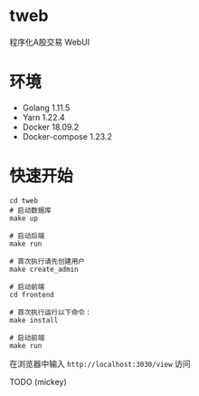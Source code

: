 # tweb
程序化A股交易 WebUI

# 环境
- Golang 1.11.5
- Yarn 1.22.4
- Docker 18.09.2
- Docker-compose 1.23.2

# 快速开始
```
cd tweb
# 启动数据库
make up

# 启动后端
make run

# 首次执行请先创建用户
make create_admin

# 启动前端
cd frontend

# 首次执行运行以下命令：
make install

# 启动前端
make run
```

在浏览器中输入 `http://localhost:3030/view` 访问  

TODO (mickey)